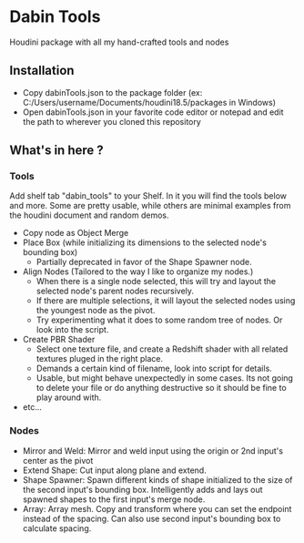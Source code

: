 # Dabin Tools

Houdini package with all my hand-crafted tools and nodes

## Installation

- Copy dabinTools.json to the package folder (ex: C:/Users/username/Documents/houdini18.5/packages in Windows)
- Open dabinTools.json in your favorite code editor or notepad and edit the path to wherever you cloned this repository

## What's in here ?

### Tools
Add shelf tab "dabin_tools" to your Shelf. In it you will find the tools below and more.
Some are pretty usable, while others are minimal examples from the houdini document and random demos.
- Copy node as Object Merge
- Place Box (while initializing its dimensions to the selected node's bounding box)
  - Partially deprecated in favor of the Shape Spawner node.
- Align Nodes (Tailored to the way I like to organize my nodes.)
  - When there is a single node selected, this will try and layout the selected node's parent nodes recursively.
  - If there are multiple selections, it will layout the selected nodes using the youngest node as the pivot.
  - Try experimenting what it does to some random tree of nodes. Or look into the script.
- Create PBR Shader
  - Select one texture file, and create a Redshift shader with all related textures pluged in the right place.
  - Demands a certain kind of filename, look into script for details.
  - Usable, but might behave unexpectedly in some cases. Its not going to delete your file or do anything destructive so
    it should be fine to play around with.
- etc...

### Nodes
- Mirror and Weld: Mirror and weld input using the origin or 2nd input's center as the pivot
- Extend Shape: Cut input along plane and extend.
- Shape Spawner: Spawn different kinds of shape initialized to the size of the second input's bounding box. Intelligently adds and lays out spawned shapes to the first input's merge node.
- Array: Array mesh. Copy and transform where you can set the endpoint instead of the spacing. Can also use second input's bounding box to calculate spacing.
